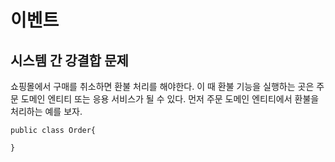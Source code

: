 # 이벤트

## 시스템 간 강결합 문제

쇼핑몰에서 구매를 취소하면 환불 처리를 해야한다. 이 때 환불 기능을 실행하는 곳은 주문 도메인 엔티티 또는 응용 서비스가 될 수 있다. 먼저 주문 도메인 엔티티에서 환불을 처리하는 예를 보자.

```
public class Order{
    
}
```

